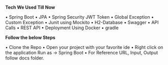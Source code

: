 **Tech We Used Till Now**


•	Spring Boot
•	JPA
•	Spring Security JWT Token
•	Global Exception
•	Custom Exception
•	Junit using Mockito
•	H2-Database
•	Swagger
•	API Calls
•	REST API
•	Deployment Using Docker
•	gradle


**Follow the below Steps**


•	Clone the Repo
•	Open your project with your favorite ide
•	Right click on the application Run as -> Spring Boot
•	For Reference URL, Input, Output follow docs folder.
